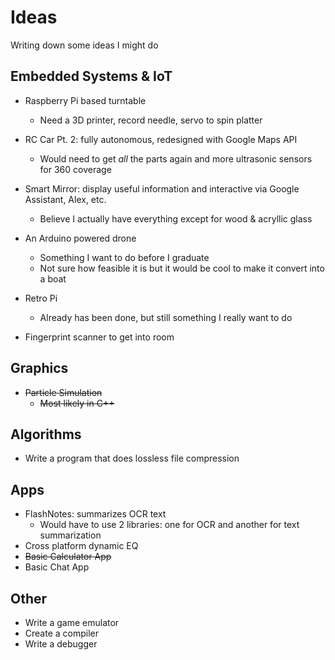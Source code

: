 # Ideas
Writing down some ideas I might do

## Embedded Systems & IoT
- Raspberry Pi based turntable
  * Need a 3D printer, record needle, servo to spin platter
  
- RC Car Pt. 2: fully autonomous, redesigned with Google Maps API
  * Would need to get _all_ the parts again and more ultrasonic sensors for 360 coverage
  
- Smart Mirror: display useful information and interactive via Google Assistant, Alex, etc.
  * Believe I actually have everything except for wood & acryllic glass
  
- An Arduino powered drone
  * Something I want to do before I graduate
  * Not sure how feasible it is but it would be cool to make it convert into a boat
  
- Retro Pi
  * Already has been done, but still something I really want to do
  
- Fingerprint scanner to get into room

## Graphics
- ~~Particle Simulation~~
  * ~~Most likely in C++~~
  
## Algorithms
- Write a program that does lossless file compression

## Apps
- FlashNotes: summarizes OCR text 
  * Would have to use 2 libraries: one for OCR and another for text summarization
- Cross platform dynamic EQ
- ~~Basic Calculator App~~
- Basic Chat App


## Other
- Write a game emulator
- Create a compiler
- Write a debugger
